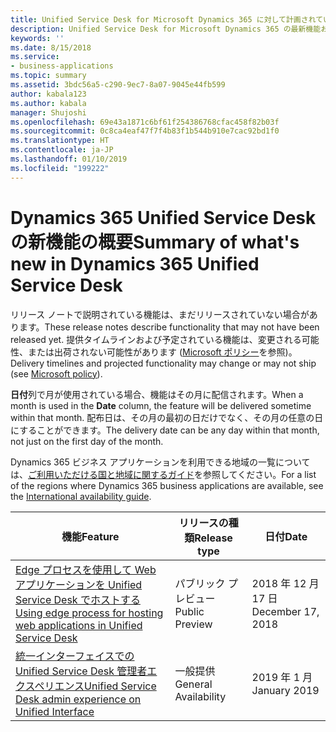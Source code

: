 ```yaml
---
title: Unified Service Desk for Microsoft Dynamics 365 に対して計画されている機能の概要
description: Unified Service Desk for Microsoft Dynamics 365 の最新機能およびエンゲージメントを簡単に確認します
keywords: ''
ms.date: 8/15/2018
ms.service:
- business-applications
ms.topic: summary
ms.assetid: 3bdc56a5-c290-9ec7-8a07-9045e44fb599
author: kabala123
ms.author: kabala
manager: Shujoshi
ms.openlocfilehash: 69e43a1871c6bf61f254386768cfac458f82b03f
ms.sourcegitcommit: 0c8ca4eaf47f7f4b83f1b544b910e7cac92bd1f0
ms.translationtype: HT
ms.contentlocale: ja-JP
ms.lasthandoff: 01/10/2019
ms.locfileid: "199222"
---
```

#  <a name="summary-of-whats-new-in-dynamics-365-unified-service-desk"></a><span data-ttu-id="5c5c5-103">Dynamics 365 Unified Service Desk の新機能の概要</span><span class="sxs-lookup"><span data-stu-id="5c5c5-103">Summary of what's new in Dynamics 365 Unified Service Desk</span></span> 

<span data-ttu-id="5c5c5-104">リリース ノートで説明されている機能は、まだリリースされていない場合があります。</span><span class="sxs-lookup"><span data-stu-id="5c5c5-104">These release notes describe functionality that may not have been released yet.</span></span> <span data-ttu-id="5c5c5-105">提供タイムラインおよび予定されている機能は、変更される可能性、または出荷されない可能性があります ([Microsoft ポリシー](https://go.microsoft.com/fwlink/p/?linkid=2007332)を参照)。</span><span class="sxs-lookup"><span data-stu-id="5c5c5-105">Delivery timelines and projected functionality may change or may not ship (see [Microsoft policy](https://go.microsoft.com/fwlink/p/?linkid=2007332)).</span></span>

<span data-ttu-id="5c5c5-106">**日付**列で月が使用されている場合、機能はその月に配信されます。</span><span class="sxs-lookup"><span data-stu-id="5c5c5-106">When a month is used in the **Date** column, the feature will be delivered sometime within that month.</span></span> <span data-ttu-id="5c5c5-107">配布日は、その月の最初の日だけでなく、その月の任意の日にすることができます。</span><span class="sxs-lookup"><span data-stu-id="5c5c5-107">The delivery date can be any day within that month, not just on the first day of the month.</span></span>

<span data-ttu-id="5c5c5-108">Dynamics 365 ビジネス アプリケーションを利用できる地域の一覧については、[ご利用いただける国と地域に関するガイド](https://aka.ms/dynamics_365_international_availability_deck)を参照してください。</span><span class="sxs-lookup"><span data-stu-id="5c5c5-108">For a list of the regions where Dynamics 365 business applications are available, see the [International availability guide](https://aka.ms/dynamics_365_international_availability_deck).</span></span> 


| <span data-ttu-id="5c5c5-109">機能</span><span class="sxs-lookup"><span data-stu-id="5c5c5-109">Feature</span></span>                                                                                                                                                                                       | <span data-ttu-id="5c5c5-110">リリースの種類</span><span class="sxs-lookup"><span data-stu-id="5c5c5-110">Release type</span></span>   | <span data-ttu-id="5c5c5-111">日付</span><span class="sxs-lookup"><span data-stu-id="5c5c5-111">Date</span></span> |
|-----------------------------------------------------------------------------------------------------------------------------------------------------------------------------------------------|----------------|----------------------|
| [<span data-ttu-id="5c5c5-112">Edge プロセスを使用して Web アプリケーションを Unified Service Desk でホストする</span><span class="sxs-lookup"><span data-stu-id="5c5c5-112">Using edge process for hosting web applications in Unified Service Desk</span></span>](using-edge-process-hosting-web-applications-in-unified-service-desk.md) | <span data-ttu-id="5c5c5-113">パブリック プレビュー</span><span class="sxs-lookup"><span data-stu-id="5c5c5-113">Public Preview</span></span> | <span data-ttu-id="5c5c5-114">2018 年 12 月 17 日</span><span class="sxs-lookup"><span data-stu-id="5c5c5-114">December 17, 2018</span></span>          |
| [<span data-ttu-id="5c5c5-115">統一インターフェイスでの Unified Service Desk 管理者エクスペリエンス</span><span class="sxs-lookup"><span data-stu-id="5c5c5-115">Unified Service Desk admin experience on Unified Interface</span></span>](unified-service-desk-admin-experience-on-unified-client.md)                                                                     | <span data-ttu-id="5c5c5-116">一般提供</span><span class="sxs-lookup"><span data-stu-id="5c5c5-116">General Availability</span></span>             | <span data-ttu-id="5c5c5-117">2019 年 1 月</span><span class="sxs-lookup"><span data-stu-id="5c5c5-117">January 2019</span></span>          |


